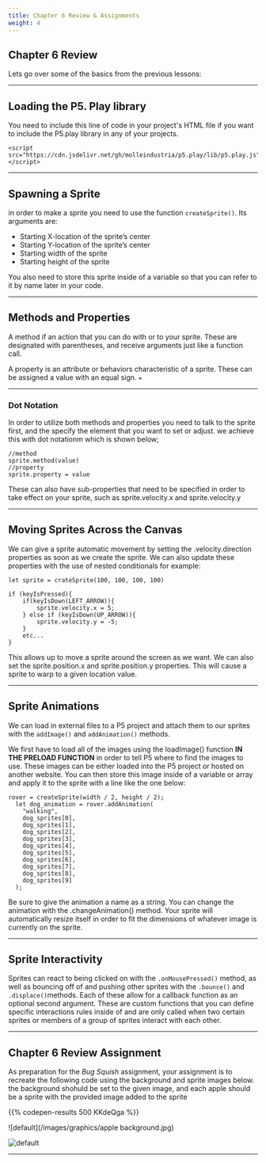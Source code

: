```yaml
---
title: Chapter 6 Review & Assignments
weight: 4
---
```

## Chapter 6 Review

Lets go over some of the basics from the previous lessons:

---

## Loading the P5. Play library

You need to include this line of code in your project's HTML file if you want to include the P5.play library in any of your projects. 

```
<script src="https://cdn.jsdelivr.net/gh/molleindustria/p5.play/lib/p5.play.js"></script>

```

---

## Spawning a Sprite

in order to make a sprite you need to use the function `createSprite()`. Its arguments are:

* Starting X-location of the sprite’s center
* Starting Y-location of the sprite’s center
* Starting width of the sprite
* Starting height of the sprite

You also need to store this sprite inside of a variable so that you can refer to it by name later in your code.

---

## Methods and Properties

A method if an action that you can do with or to your sprite. These are designated with parentheses, and receive arguments just like a function call.

A property is an attribute or behaviors characteristic of a sprite. These can be assigned a value with an equal sign. `=`

---

### Dot Notation

In order to utilize both methods and properties you need to talk to the sprite first, and the specify the element that you want to set or adjust. we achieve this with dot notationm which is shown below;

```
//method
sprite.method(value)
//property
sprite.property = value

```

These can also have sub-properties that need to be specified in order to take effect on your sprite, such as sprite.velocity.x and sprite.velocity.y

---

## Moving Sprites Across the Canvas

We can give a sprite automatic movement by setting the .velocity.direction properties as soon as we create the sprite. We can also update these properties with the use of nested conditionals for example:

```
let sprite = crateSprite(100, 100, 100, 100)

if (keyIsPressed){
    if(keyIsDown(LEFT_ARROW)){
        sprite.velocity.x = 5;
    } else if (keyIsDown(UP_ARROW)){
        sprite.velocity.y = -5;
    }
    etc...
}

```

This allows up to move a sprite around the screen as we want. We can also set the sprite.position.x and sprite.position.y properties. This will cause a sprite to warp to a given location value.

---

## Sprite Animations

We can load in external files to a P5 project and attach them to our sprites with the `addImage()` and `addAnimation()` methods.

We first have to load all of the images using the loadImage() function **IN THE PRELOAD FUNCTION** in order to tell P5 where to find the images to use. These images can be either loaded into the P5 project or hosted on another website. You can then store this image inside of a variable or array and apply it to the sprite with a line like the one below:

```
rover = createSprite(width / 2, height / 2);
  let dog_animation = rover.addAnimation(
    "walking",
    dog_sprites[0],
    dog_sprites[1],
    dog_sprites[2],
    dog_sprites[3],
    dog_sprites[4],
    dog_sprites[5],
    dog_sprites[6],
    dog_sprites[7],
    dog_sprites[8],
    dog_sprites[9]
  );
```

Be sure to give the animation a name as a string. You can change the animation with the .changeAnimation() method. Your sprite will automatically resize itself in order to fit the dimensions of whatever image is currently on the sprite.

---

## Sprite Interactivity

Sprites can react to being clicked on with the `.onMousePressed()` method, as well as bouncing off of and pushing other sprites with the `.bounce()` and `.displace()`methods. Each of these allow for a callback function as an optional second argument. These are custom functions that you can define specific interactions rules inside of and are only called when two certain sprites or members of a group of sprites interact with each other.

---

## Chapter 6 Review Assignment

As preparation for the *Bug Squish* assignment, your assignment is to recreate the following code using the background and sprite images below. the background shohuld be set to the given image, and each apple should be a sprite with the provided image added to the sprite

{{% codepen-results 500 KKdeQga %}}

![default](/images/graphics/apple background.jpg)

![default](/images/graphics/red-apple.png)

---
